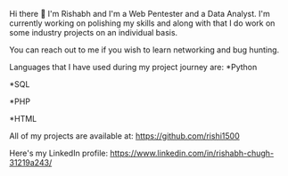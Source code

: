  Hi there 👋
I'm Rishabh and I'm a Web Pentester and a Data Analyst. I'm currently working on polishing my skills and along with that I do work on some industry projects on an individual basis.

You can reach out to me if you wish to learn networking and bug hunting.

Languages that I have used during my project journey are:
*Python

*SQL

*PHP

*HTML


All of my projects are available at: https://github.com/rishi1500

Here's my LinkedIn profile: https://www.linkedin.com/in/rishabh-chugh-31219a243/
<!--
**rishi1500/rishi1500** is a ✨ _special_ ✨ repository because its `README.md` (this file) appears on your GitHub profile.

Here are some ideas to get you started:

- 🔭 I’m currently working on ...
- 🌱 I’m currently learning ...
- 👯 I’m looking to collaborate on ...
- 🤔 I’m looking for help with ...
- 💬 Ask me about ...
- 📫 How to reach me: ...
- 😄 Pronouns: ...
- ⚡ Fun fact: ...
-->
